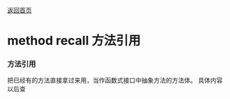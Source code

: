 [返回首页](./1.%20java学习目录.md)

# method recall 方法引用

### 方法引用
把已经有的方法直接拿过来用，当作函数式接口中抽象方法的方法体。
具体内容以后查



